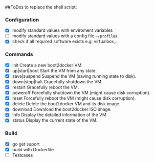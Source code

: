 ##ToDos to replace the shell script:

### Configuration
- [X] modify standard values with enviroment variables
- [ ] modify standard values with a config file `~/profiles`
- [X] check if all required software exists e.g. virtualbox,..

### Commands
- [X] init            Create a new boot2docker VM.
- [X] up|start|boot   Start the VM from any state.
- [X] save|suspend    Suspend the VM (saving running state to disk).
- [X] down|stop|halt  Gracefully shutdown the VM.
- [X] restart         Gracefully reboot the VM.
- [X] poweroff        Forcefully shutdown the VM (might cause disk corruption).
- [X] reset           Forcefully reboot the VM (might cause disk corruption).
- [X] delete          Delete the boot2docker VM and its disk image.
- [X] download        Download the boot2docker ISO image.
- [X] info            Display the detailed information of the VM
- [X] status          Display the current state of the VM.

### Build
- [X] go get suport
- [X] build with Dockerfile
- [ ] Testcases
